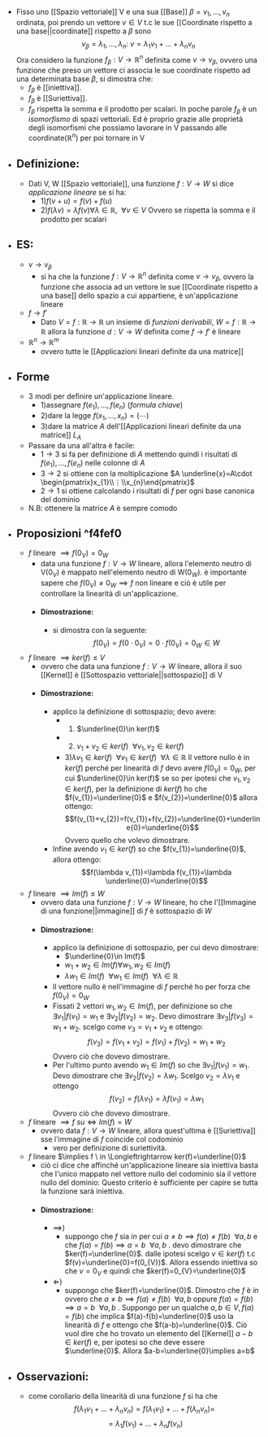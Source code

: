 - Fisso uno [[Spazio vettoriale]] V e una sua [[Base]] $\beta = v_1,...,v_n$ ordinata, poi prendo un vettore $v \in V$ t.c le sue [[Coordinate rispetto a una base||coordinate]] rispetto a $\beta$ sono$$v_{\beta}=\lambda_{1},...,\lambda_{n}:\  v=\lambda_1 v_1+...+\lambda_n v_n$$Ora considero la funzione $f_{\beta}: V\rightarrow \mathbb{R}^{n}$ definita come $v \rightarrow v_{\beta}$, ovvero una funzione che preso un vettore ci associa le sue coordinate rispetto ad una determinata base $\beta$, si dimostra che:
	- $f_\beta$ è [[iniettiva]].
	- $f_\beta$ è [[Suriettiva]].
	- $f_\beta$ rispetta la somma e il prodotto per scalari.
	In poche parole $f_{\beta}$ è un _isomorfismo_ di spazi vettoriali. Ed è proprio grazie alle proprietà degli isomorfismi che possiamo lavorare in V passando alle coordinate($\mathbb{R}^n$) per poi tornare in V
- ## Definizione:
	- Dati V, W [[Spazio vettoriale]], una funzione $f:V\rightarrow W$ si dice _applicazione lineare_ se si ha:
		- 1)$f(v+u)=f(v)+f(u)$
		- 2)$f(\lambda v)=\lambda f(v) \forall \lambda\in \mathbb{R}, \ \ \forall v\in V$ 
		Ovvero se rispetta la somma e il prodotto per scalari 
- ## ES:
	- $v \rightarrow v_{\beta}$
		- si ha che la funzione $f: V \rightarrow \mathbb{R}^{n}$ definita come $v \rightarrow v_{\beta}$, ovvero la funzione che associa ad un vettore le sue [[Coordinate rispetto a una base]] dello spazio a cui appartiene, è un'applicazione lineare 
	- $f\rightarrow f'$
		- Dato $V=f:\mathbb{R}\rightarrow \mathbb{R}$ un insieme di _funzioni derivabili_, $W=f:\mathbb{R}\rightarrow \mathbb{R}$ allora la funzione $d:V\rightarrow W$ definita come $f\rightarrow f'$ è lineare 
	- $\mathbb{R}^{n}\rightarrow \mathbb{R}^{m}$
		- ovvero tutte le [[Applicazioni lineari definite da una matrice]]
- ## Forme 
	- 3 modi per definire un'applicazione lineare.
		- 1)assegnare $f(e_{1}),...,f(e_{n})$ (_formula chiave_)
		- 2)dare la legge $f(x_{1},...,x_{n})=(\cdots)$
		- 3)dare la matrice $A$ dell'[[Applicazioni lineari definite da una matrice]] $L_{A}$
	- Passare da una all'altra è facile:
		- $1\longrightarrow 3$ si fa per definizione di $A$ mettendo quindi i risultati di $f(e_{1}),...,f(e_{n})$ nelle colonne di $A$ 
		- $3\longrightarrow 2$ si ottiene con la moltiplicazione $A \underline{x}=A\cdot \begin{pmatrix}x_{1}\\⋮\\x_{n}\end{pmatrix}$
		- $2\longrightarrow 1$ si ottiene calcolando i risultati di $f$ per ogni base canonica del dominio
	- N.B: ottenere la matrice $A$ è sempre comodo
- ## Proposizioni ^f4fef0
	- $f$ lineare $\implies f(0_{V})=0_{W}$
		- data una funzione $f:V \rightarrow W$ lineare, allora l'elemento neutro di V($0_V$) è mappato nell'elemento neutro di W($0_{W}$). è importante sapere che $f(0_{V})\ne 0_{W}\implies f$ non lineare e ciò è utile per controllare la linearità di un'applicazione.
		- #### Dimostrazione:
			- si dimostra con la seguente:$$f(0_{V})=f(0\cdot 0_{V})= 0\cdot f(0_{V})=0_{W}\in W$$
	- $f$ lineare $\implies ker(f)\le V$
		- ovvero che data una funzione $f:V \rightarrow W$ lineare, allora il suo [[Kernel]] è [[Sottospazio vettoriale||sottospazio]] di V
		- #### Dimostrazione:
			- applico la definizione di sottospazio; devo avere:
				- 1) $\underline{0}\in ker(f)$
				- 2) $v_{1}+v_{2}\in ker(f)\ \  \forall v_{1},v_{2}\in ker(f)$
				- 3)$\lambda v_{1}\in ker(f) \ \ \forall v_{1}\in ker(f)\ \ \forall \lambda \in \mathbb{R}$ 
			Il vettore nullo è in $ker(f)$ perché per linearità di $f$ devo avere $f(0_{V})=0_{W}$, per cui $\underline{0}\in ker(f)$ 
			se so per ipotesi che $v_{1},v_{2}\in ker(f)$, per la definizione di $ker(f)$ ho che $f(v_{1})=\underline{0}$ e $f(v_{2})=\underline{0}$ allora ottengo: $$f(v_{1}+v_{2})=f(v_{1})+f(v_{2})=\underline{0}+\underline{0}=\underline{0}$$Ovvero quello che volevo dimostrare.
			- Infine avendo $v_{1}\in ker(f)$ so che $f(v_{1})=\underline{0}$, allora ottengo:$$f(\lambda v_{1})=\lambda f(v_{1})=\lambda \underline{0}=\underline{0}$$
	- $f$ lineare $\implies Im(f)\le W$  
		- ovvero data una funzione $f:V \rightarrow W$ lineare, ho che l'[[Immagine di una funzione||immagine]] di $f$ è sottospazio di $W$ 
		- #### Dimostrazione:
			- applico la definizione di sottospazio, per cui devo dimostrare:
				- $\underline{0}\in Im(f)$
				- $w_{1}+w_{2}\in Im(f) \forall w_{1},w_{2}\in Im(f)$ 
				- $\lambda w_{1}\in Im(f) \ \ \forall w_{1}\in Im(f)\ \ \forall \lambda \in \mathbb{R}$ 
			- Il vettore nullo è nell'immagine di $f$ perché ho per forza che $f(0_{V})=0_{W}$ 
			- Fissati 2 vettori $w_{1},w_{2}\in Im(f)$, per definizione so che $\exists v_{1}|f(v_{1})=w_{1}$ e $\exists v_{2}|f(v_{2})=w_{2}$. Devo dimostrare $\exists v_{3}|f(v_{3})=w_{1}+w_{2}$. scelgo come $v_{3}=v_{1}+v_{2}$ e ottengo:$$f(v_{3})=f(v_{1}+v_{2})=f(v_{1})+f(v_{2})=w_{1}+w_{2}$$Ovvero ciò che dovevo dimostrare.
			- Per l'ultimo punto avendo $w_{1}\in Im(f)$ so che $\exists v_{1}|f(v_{1})=w_{1}$. Devo dimostrare che $\exists v_{2}|f(v_{2})=\lambda w_{1}$. Scelgo $v_{2}=\lambda v_{1}$ e ottengo$$f(v_{2})=f(\lambda v_{1})=\lambda f(v_{1})=\lambda w_{1}$$Ovvero ciò che dovevo dimostrare.
	- $f$ lineare $\implies f \  su \Longleftrightarrow Im(f)=W$
		- ovvero data $f:V \rightarrow W$ lineare, allora quest'ultima è [[Suriettiva]] sse l'immagine di $f$ coincide col codominio
			- vero per definizione di suriettività.
	- $f$ lineare $\implies f \  in \Longleftrightarrow ker(f)=\underline{0}$
		- ciò ci dice che affinché un'applicazione lineare sia iniettiva basta che l'unico mappato nel vettore nullo del codominio sia il vettore nullo del dominio: Questo criterio è sufficiente per capire se tutta la funzione sarà iniettiva.
		- #### Dimostrazione:
			- $\implies$)
				- suppongo che $f$ sia $in$ per cui $a\ne b \implies f(a)\ne f(b)\ \ \forall a,b$ e che $f(a)=f(b)\implies a=b\ \ \forall a,b$ . devo dimostrare che $ker(f)=\underline{0}$. dalle ipotesi scelgo $v\in ker(f)$ t.c $f(v)=\underline{0}=f(0_{V})$. Allora essendo iniettiva so che $v=0_{V}$ e quindi che $ker(f)=0_{V}=\underline{0}$ 
			- $\Longleftarrow$)
				- suppongo che $ker(f)=\underline{0}$. Dimostro che $f$ è $in$ ovvero che $a\ne b \implies f(a)\ne f(b)\ \ \forall a,b$ oppure $f(a)=f(b)\implies a=b\ \ \forall a,b$ . Suppongo per un qualche $a,b \in V, f(a)=f(b)$ che implica $f(a)-f(b)=\underline{0}$ uso la linearità di $f$ e ottengo che $f(a-b)=\underline{0}$. Ciò vuol dire che ho trovato un elemento del [[Kernel]] $a-b\in ker(f)$ e, per ipotesi so che deve essere $\underline{0}$. Allora $a-b=\underline{0}\implies a=b$ 
- ## Osservazioni:
	- come corollario della linearità di una funzione $f$ si ha che $$f(\lambda_1 v_1+...+\lambda_n v_n)=f(\lambda_{1}v_{1})+...+f(\lambda_{n}v_{n})=$$$$=\lambda_{1} f(v_{1})+...+\lambda_{n}f(v_{n})$$